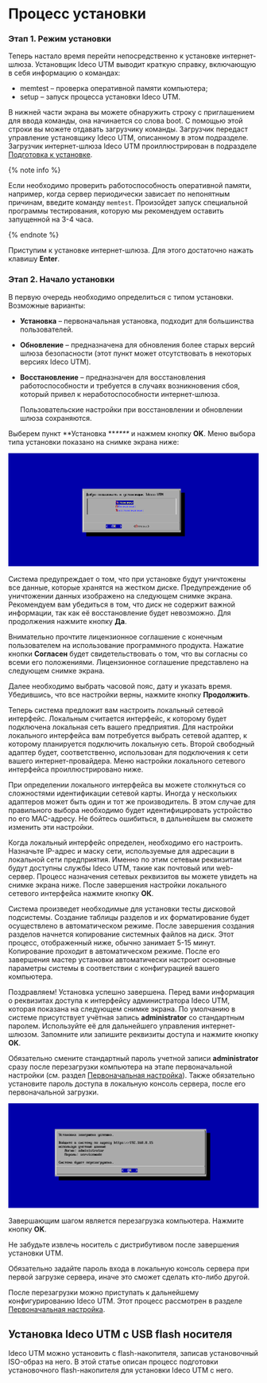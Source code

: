 # Процесс установки

### Этап 1. Режим установки

Теперь настало время перейти непосредственно к установке интернет-шлюза. Установщик Ideco UTM выводит краткую справку, включающую в себя информацию о командах:

* memtest – проверка оперативной памяти компьютера;
* setup – запуск процесса установки Ideco UTM.

В нижней части экрана вы можете обнаружить строку с приглашением для ввода команды, она начинается со слова boot. С помощью этой строки вы можете отдавать загрузчику команды. Загрузчик передаст управление установщику Ideco UTM, описанному в этом подразделе. Загрузчик интернет-шлюза Ideco UTM проиллюстрирован в подразделе [Подготовка к установке](preparation-for-installation.md).

{% note info %}

Если необходимо проверить работоспособность оперативной памяти, например, когда сервер периодически зависает по непонятным причинам, введите команду `memtest`. Произойдет запуск специальной программы тестирования, которую мы рекомендуем оставить запущенной на 3-4 часа.

{% endnote %}

Приступим к установке интернет-шлюза. Для этого достаточно нажать клавишу **Enter**.

### Этап 2. Начало установки

В первую очередь необходимо определиться с типом установки. Возможные варианты:

* **Установка** – первоначальная установка, подходит для большинства пользователей.
* **Обновление** – предназначена для обновления более старых версий шлюза безопасности (этот пункт может отсутствовать в некоторых версиях Ideco UTM).
*   **Восстановление** – предназначен для восстановления работоспособности и требуется в случаях возникновения сбоя, который привел к неработоспособности интернет-шлюза.

    &#x20;Пользовательские настройки при восстановлении и обновлении шлюза сохраняются.

Выберем пункт **Установка **_****_ и нажмем кнопку **OK**. Меню выбора типа установки показано на снимке экрана ниже:

![](attachments/1278001/6586852.png)

Система предупреждает о том, что при установке будут уничтожены все данные, которые хранятся на жестком диске. Предупреждение об уничтожении данных изображено на следующем снимке экрана. Рекомендуем вам убедиться в том, что диск не содержит важной информации, так как её восстановление будет невозможно. Для продолжения нажмите кнопку **Да**.

Внимательно прочтите лицензионное соглашение с конечным пользователем на использование программного продукта. Нажатие кнопки **Согласен** будет свидетельствовать о том, что вы согласны со всеми его положениями. Лицензионное соглашение представлено на следующем снимке экрана.

Далее необходимо выбрать часовой пояс, дату и указать время. Убедившись, что все настройки верны, нажмите кнопку **Продолжить**.

Теперь система предложит вам настроить локальный сетевой интерфейс. Локальным считается интерфейс, к которому будет подключена локальная сеть вашего предприятия. Для настройки локального интерфейса вам потребуется выбрать сетевой адаптер, к которому планируется подключить локальную сеть. Второй свободный адаптер будет, соответственно, использован для подключения к сети вашего интернет-провайдера. Меню настройки локального сетевого интерфейса проиллюстрировано ниже.

При определении локального интерфейса вы можете столкнуться со сложностями идентификации сетевой карты. Иногда у нескольких адаптеров может быть один и тот же производитель. В этом случае для правильного выбора необходимо будет идентифицировать устройство по его MAC-адресу. Не бойтесь ошибиться, в дальнейшем вы сможете изменить эти настройки.

Когда локальный интерфейс определен, необходимо его настроить. Назначьте IP-адрес и маску сети, используемые для адресации в локальной сети предприятия. Именно по этим сетевым реквизитам будут доступны службы Ideco UTM, такие как почтовый или web-сервер. Процесс назначения сетевых реквизитов вы можете увидеть на снимке экрана ниже. После завершения настройки локального сетевого интерфейса нажмите кнопку **ОК**.

Система произведет необходимые для установки тесты дисковой подсистемы. Создание таблицы разделов и их форматирование будет осуществлено в автоматическом режиме. После завершения создания разделов начнется копирование системных файлов на диск. Этот процесс, отображенный ниже, обычно занимает 5-15 минут. Копирование проходит в автоматическом режиме. После его завершения мастер установки автоматически настроит основные параметры системы в соответствии с конфигурацией вашего компьютера.

Поздравляем! Установка успешно завершена. Перед вами информация о реквизитах доступа к интерфейсу администратора Ideco UTM, которая показана на следующем снимке экрана. По умолчанию в системе присутствует учётная запись **аdministrator** со стандартным паролем. Используйте её для дальнейшего управления интернет-шлюзом. Запомните или запишите реквизиты доступа и нажмите кнопку **OK**.

&#x20;Обязательно смените стандартный пароль учетной записи **аdministrator** сразу после перезагрузки компьютера на этапе первоначальной настройки (см. раздел [Первоначальная настройка](initial-setup.md)). Также обязательно установите пароль доступа в локальную консоль сервера, после его первоначальной загрузки.

![](attachments/1278001/6586862.png)

Завершающим шагом является перезагрузка компьютера. Нажмите кнопку **OK**.

&#x20;Не забудьте извлечь носитель с дистрибутивом после завершения установки UTM.

Обязательно задайте пароль входа в локальную консоль сервера при первой загрузке сервера, иначе это сможет сделать кто-либо другой.

После перезагрузки можно приступать к дальнейшему конфигурированию Ideco UTM. Этот процесс рассмотрен в разделе [Первоначальная настройка](initial-setup.md).

## Установка Ideco UTM с USB flash носителя

Ideco UTM можно установить с flash-накопителя, записав установочный ISO-образ на него. В этой статье описан процесс подготовки установочного flash-накопителя для установки Ideco UTM с него.
